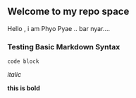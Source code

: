 ## Welcome to my repo space

Hello , i am Phyo Pyae .. bar nyar....

### Testing Basic Markdown Syntax 

`code block`

*italic*

**this is bold**


